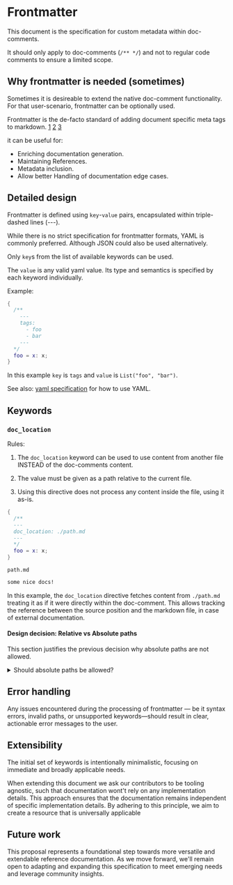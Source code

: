 # Frontmatter

This document is the specification for custom metadata within doc-comments.

It should only apply to doc-comments (`/** */`) and not to regular code comments to ensure a limited scope.

## Why frontmatter is needed (sometimes)

Sometimes it is desireable to extend the native doc-comment functionality. For that user-scenario, frontmatter can be optionally used.

Frontmatter is the de-facto standard of adding document specific meta tags to markdown. [1](https://docs.github.com/en/contributing/writing-for-github-docs/using-yaml-frontmatter) [2](https://jekyllrb.com/docs/front-matter/) [3](https://starlight.astro.build/reference/frontmatter/)

it can be useful for:

- Enriching documentation generation.
- Maintaining References.
- Metadata inclusion.
- Allow better Handling of documentation edge cases.

## Detailed design

Frontmatter is defined using `key`-`value` pairs, encapsulated within triple-dashed lines (---).

While there is no strict specification for frontmatter formats, YAML is commonly preferred.
Although JSON could also be used alternatively.

Only `key`s from the list of available keywords can be used.

The `value` is any valid yaml value. Its type and semantics is specified by each keyword individually.

Example:

```nix
{
  /** 
    ---
    tags:
      - foo
      - bar
    ---
  */
  foo = x: x;
}
```

In this example `key` is `tags` and `value` is `List("foo", "bar")`.

See also: [yaml specification](https://yaml.org/spec/1.2.2/) for how to use YAML.

## Keywords

### `doc_location`

Rules:

1. The `doc_location` keyword can be used to use content from another file INSTEAD of the doc-comments content.

2. The value must be given as a path relative to the current file.

3. Using this directive does not process any content inside the file, using it as-is.

```nix
{
  /** 
  ---
  doc_location: ./path.md
  ---
  */
  foo = x: x;
}
```

`path.md`
```md
some nice docs!
```

In this example, the `doc_location` directive fetches content from `./path.md` treating it as if it were directly within the doc-comment.
This allows tracking the reference between the source position and the markdown file, in case of external documentation.

#### Design decision: Relative vs Absolute paths

This section justifies the previous decision why absolute paths are not allowed.

<details>
<summary>Should absolute paths be allowed?</summary>

- (+) When the docs are entirely elsewhere, e.g. `doc/manual/..`, a relative path would have to be `../../..`, very ugly
  - (-) If only relative paths are allowed, encourages moving docs closer to the source,
    Makes changing documentation easier.
    - For the nix-build, adjustments which files are included in the derivation source may be needed.
  - (-) With only relative paths, it's more similar to NixOS module docs
- (-) Makes it very confusing with where absolute paths are relative to (build root, git root, `.nix` location, etc.)
- (-) We can still allow absolute paths later on if necessary
- (-) Relies on a Git repository and git installed
- (-) It's unclear where absolute paths are rooted
  - (+) Could use a syntax like `$GIT_ROOt/foo/bar`
    - (-) Not a fan of more custom syntax

**Decision**: Not supported by now.

This outcome was discussed in the nix documentation team: https://discourse.nixos.org/t/2024-03-21-documentation-team-meeting-notes-114/41957.

</details>

## Error handling

Any issues encountered during the processing of frontmatter — be it syntax errors, invalid paths, or unsupported keywords—should result in clear, actionable error messages to the user.

## Extensibility

The initial set of keywords is intentionally minimalistic, focusing on immediate and broadly applicable needs.

When extending this document we ask our contributors to be tooling agnostic, such that documentation wont't rely on any implementation details.
This approach ensures that the documentation remains independent of specific implementation details. By adhering to this principle, we aim to create a resource that is universally applicable

## Future work

This proposal represents a foundational step towards more versatile and extendable reference documentation.
As we move forward, we'll remain open to adapting and expanding this specification to meet emerging needs and leverage community insights.
